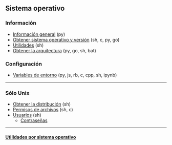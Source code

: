 ## Sistema operativo

### Información
- [Información general](https://github.com/mondeja/fullstack/tree/master/backend/src/009-sistema_operativo/info) (py)
- [Obtener sistema operativo y versión](https://github.com/mondeja/fullstack/tree/master/backend/src/009-sistema_operativo/get_os) (sh, c, py, go)
- [Utilidades](https://github.com/mondeja/fullstack/tree/master/backend/src/009-sistema_operativo/utils) (sh)
- [Obtener la arquitectura](https://github.com/mondeja/fullstack/tree/master/backend/src/009-sistema_operativo/arch) (py, go, sh, bat)

### Configuración
- [Variables de entorno](https://github.com/mondeja/fullstack/tree/master/backend/src/009-sistema_operativo/env_vars) (py, js, rb, c, cpp, sh, ipynb)

____________________________________

### Sólo Unix
- [Obtener la distribución](https://github.com/mondeja/fullstack/tree/master/backend/src/009-sistema_operativo/distrib) (sh)
- [Permisos de archivos](https://github.com/mondeja/fullstack/tree/master/backend/src/009-sistema_operativo/permisos) (sh, c)
- [Usuarios](https://github.com/mondeja/fullstack/tree/master/backend/src/009-sistema_operativo/users) (sh)
    - [Contraseñas](https://github.com/mondeja/fullstack/tree/master/backend/src/009-sistema_operativo/users/passwords)

____________________________________

#### [Utilidades por sistema operativo](https://github.com/mondeja/fullstack/tree/master/backend/utils/os)
